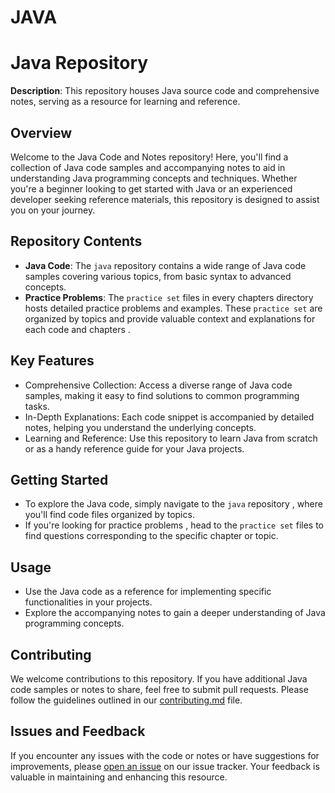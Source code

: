  # JAVA 

# Java Repository

**Description**: This repository houses Java source code and comprehensive notes, serving as a resource for learning and reference.

## Overview

Welcome to the Java Code and Notes repository! Here, you'll find a collection of Java code samples and accompanying notes to aid in understanding Java programming concepts and techniques. Whether you're a beginner looking to get started with Java or an experienced developer seeking reference materials, this repository is designed to assist you on your journey.

## Repository Contents

- **Java Code**: The `java` repository contains a wide range of Java code samples covering various topics, from basic syntax to advanced concepts.
- **Practice Problems**: The `practice set` files in every chapters directory hosts detailed practice problems and examples. These `practice set` are organized by topics and provide valuable context and explanations for each code and chapters .

## Key Features

- Comprehensive Collection: Access a diverse range of Java code samples, making it easy to find solutions to common programming tasks.
- In-Depth Explanations: Each code snippet is accompanied by detailed notes, helping you understand the underlying concepts.
- Learning and Reference: Use this repository to learn Java from scratch or as a handy reference guide for your Java projects.

## Getting Started

- To explore the Java code, simply navigate to the `java` repository , where you'll find code files organized by topics.
- If you're looking for practice problems , head to the `practice set` files to find questions corresponding to the specific chapter or topic. 

## Usage

- Use the Java code as a reference for implementing specific functionalities in your projects.
- Explore the accompanying notes to gain a deeper understanding of Java programming concepts.

## Contributing

We welcome contributions to this repository. If you have additional Java code samples or notes to share, feel free to submit pull requests. Please follow the guidelines outlined in our [contributing.md](link-to-contributing-guidelines) file.

## Issues and Feedback

If you encounter any issues with the code or notes or have suggestions for improvements, please [open an issue](https://github.com/diveshpatil9104/JAVA/issues) on our issue tracker. Your feedback is valuable in maintaining and enhancing this resource.
